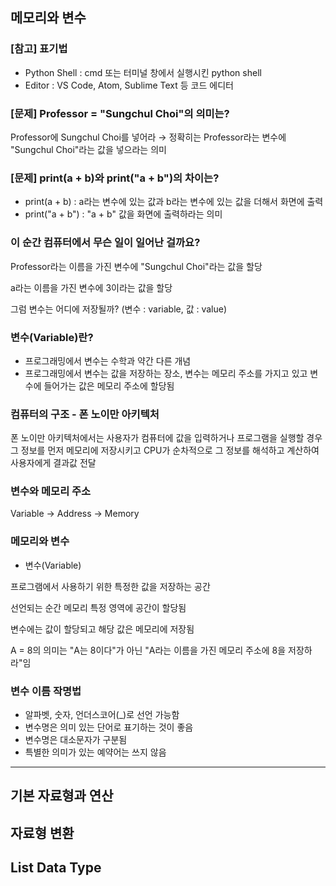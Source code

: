 ## 메모리와 변수

### [참고] 표기법
* Python Shell : cmd 또는 터미널 창에서 실행시킨 python shell
* Editor : VS Code, Atom, Sublime Text 등 코드 에디터

### [문제] Professor = "Sungchul Choi"의 의미는?
Professor에 Sungchul Choi를 넣어라 → 정확히는 Professor라는 변수에 "Sungchul Choi"라는 값을 넣으라는 의미

### [문제] print(a + b)와 print("a + b")의 차이는?
* print(a + b) : a라는 변수에 있는 값과 b라는 변수에 있는 값을 더해서 화면에 출력
* print("a + b") : "a + b" 값을 화면에 출력하라는 의미

### 이 순간 컴퓨터에서 무슨 일이 일어난 걸까요?
Professor라는 이름을 가진 변수에 "Sungchul Choi"라는 값을 할당

a라는 이름을 가진 변수에 3이라는 값을 할당

그럼 변수는 어디에 저장될까? (변수 : variable, 값 : value)

### 변수(Variable)란?
* 프로그래밍에서 변수는 수학과 약간 다른 개념
* 프로그래밍에서 변수는 값을 저장하는 장소, 변수는 메모리 주소를 가지고 있고 변수에 들어가는 값은 메모리 주소에 할당됨

### 컴퓨터의 구조 - 폰 노이만 아키텍처
폰 노이만 아키텍처에서는 사용자가 컴퓨터에 값을 입력하거나 프로그램을 실행할 경우 그 정보를 먼저 메모리에 저장시키고 CPU가 순차적으로 그 정보를 해석하고 계산하여 사용자에게 결과값 전달

### 변수와 메모리 주소
Variable → Address → Memory

### 메모리와 변수
* 변수(Variable)

프로그램에서 사용하기 위한 특정한 값을 저장하는 공간

선언되는 순간 메모리 특정 영역에 공간이 할당됨

변수에는 값이 할당되고 해당 값은 메모리에 저장됨

A = 8의 의미는 "A는 8이다"가 아닌 "A라는 이름을 가진 메모리 주소에 8을 저장하라"임

### 변수 이름 작명법
* 알파벳, 숫자, 언더스코어(_)로 선언 가능함
* 변수명은 의미 있는 단어로 표기하는 것이 좋음
* 변수명은 대소문자가 구분됨
* 특별한 의미가 있는 예약어는 쓰지 않음

---

## 기본 자료형과 연산






## 자료형 변환






## List Data Type
